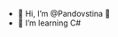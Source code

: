 - 👋 Hi, I’m @Pandovstina 🐼
- 🌱 I’m learning C#

<!---
Pandovstina/Pandovstina is a ✨ special ✨ repository because its `README.md` (this file) appears on your GitHub profile.
You can click the Preview link to take a look at your changes.
--->
